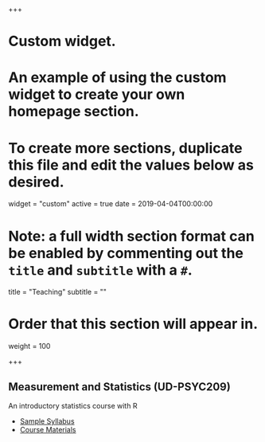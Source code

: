 +++
# Custom widget.
# An example of using the custom widget to create your own homepage section.
# To create more sections, duplicate this file and edit the values below as desired.
widget = "custom"
active = true
date = 2019-04-04T00:00:00

# Note: a full width section format can be enabled by commenting out the `title` and `subtitle` with a `#`.
title = "Teaching"
subtitle = ""

# Order that this section will appear in.
weight = 100

+++

## Measurement and Statistics (UD-PSYC209)
An introductory statistics course with R
- [Sample Syllabus](PSYC209_Syllabus.pdf) 
- [Course Materials](https://osf.io/92n3b/)
